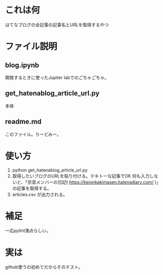 # これは何
はてなブログの全記事の記事名とURLを取得するやつ

# ファイル説明
## blog.ipynb
開発するときに使ったJupiter labでのごちゃごちゃ。
## get_hatenablog_article_url.py
本体
## readme.md
このファイル。りーどみー。

# 使い方
1. python get_hatenablog_article_url.py
2. 取得したいブログのURLを貼り付ける。テキトーな記事でOK
何も入力しないと、「京音メンバーの日記( https://keionkakimasen.hatenadiary.com/ )」の記事を取得する。
3. articles.csv が出力される。

# 補足
一応pylint満点らしい。

# 実は
github使うの初めてだからそのテスト。
